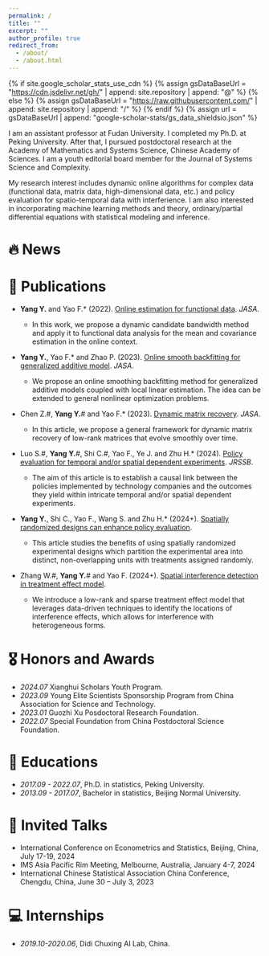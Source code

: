 ```yaml
---
permalink: /
title: ""
excerpt: ""
author_profile: true
redirect_from: 
  - /about/
  - /about.html
---
```


{% if site.google_scholar_stats_use_cdn %}
{% assign gsDataBaseUrl = "https://cdn.jsdelivr.net/gh/" | append: site.repository | append: "@" %}
{% else %}
{% assign gsDataBaseUrl = "https://raw.githubusercontent.com/" | append: site.repository | append: "/" %}
{% endif %}
{% assign url = gsDataBaseUrl | append: "google-scholar-stats/gs_data_shieldsio.json" %}

<span class='anchor' id='about-me'></span>

I am an assistant professor at Fudan University. I completed my Ph.D. at Peking University. After that, I pursued postdoctoral research at the Academy of Mathematics and Systems Science, Chinese Academy of Sciences. I am a youth editorial board member for the Journal of Systems Science and Complexity. 

My research interest includes dynamic online algorithms for complex data (functional data, matrix data, high-dimensional data, etc.) and policy evaluation for spatio-temporal data with interferience. I am also interested in incorporating machine learning methods and theory, ordinary/partial differential equations with statistical modeling and inference.

# 🔥 News
 

# 📝 Publications 


- **Yang Y.** and Yao F.* (2022). [Online estimation for functional data](https://www.tandfonline.com/doi/full/10.1080/01621459.2021.2002158). *JASA*.
  + In this work, we propose a dynamic candidate bandwidth method and apply it to functional data analysis for the mean and covariance estimation in the online context.

- **Yang Y.**, Yao F.* and Zhao P. (2023). [Online smooth backfitting for generalized additive model](https://www.tandfonline.com/doi/full/10.1080/01621459.2023.2182213). *JASA*.
  + We propose an online smoothing backfitting method for generalized additive models coupled with local linear estimation. The idea can be extended to general nonlinear optimization problems.

- Chen Z.#, **Yang Y.**# and Yao F.* (2023). [Dynamic matrix recovery](https://www.tandfonline.com/doi/full/10.1080/01621459.2023.2297468). *JASA*. 
  + In this article, we propose a general framework for dynamic matrix recovery of low-rank matrices that evolve smoothly over time.

- Luo S.#, **Yang Y.**#, Shi C.#, Yao F., Ye J. and Zhu H.* (2024). [Policy evaluation for temporal and/or spatial dependent experiments](https://academic.oup.com/jrsssb/article-abstract/86/3/623/7511800?redirectedFrom=fulltext). *JRSSB*.
  + The aim of this article is to establish a causal link between the policies implemented by technology companies and the outcomes they yield within intricate temporal and/or spatial dependent experiments.

- **Yang Y.**, Shi C., Yao F., Wang S. and Zhu H.* (2024+). [Spatially randomized designs can enhance policy evaluation](https://arxiv.org/pdf/2403.11400).
  + This article studies the benefits of using spatially randomized experimental designs which partition the experimental area into distinct, non-overlapping units with treatments assigned randomly. 

- Zhang W.#, **Yang Y.**# and Yao F. (2024+). [Spatial interference detection in treatment effect model](https://arxiv.org/pdf/2409.04836). 
  + We introduce a low-rank and sparse treatment effect model that leverages data-driven techniques to identify the locations of interference effects, which allows for interference with heterogeneous forms. 

# 🎖 Honors and Awards
- *2024.07* Xianghui Scholars Youth Program. 
- *2023.09* Young Elite Scientists Sponsorship Program from China Association for Science and Technology.
- *2023.01* Guozhi Xu Posdoctoral Research Foundation.
- *2022.07* Special Foundation from	China Postdoctoral Science Foundation.

# 📖 Educations
- *2017.09 - 2022.07*, Ph.D. in statistics, Peking University. 
- *2013.09 - 2017.07*, Bachelor in statistics, Beijing Normal University. 

# 💬 Invited Talks
-	International Conference on Econometrics and Statistics, Beijing, China, July 17-19, 2024
-	IMS Asia Pacific Rim Meeting, Melbourne, Australia, January 4-7, 2024
-	International Chinese Statistical Association China Conference, Chengdu, China, June 30 – July 3, 2023


# 💻 Internships
- *2019.10-2020.06*, Didi Chuxing AI Lab, China.
